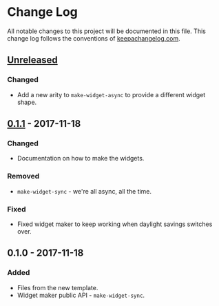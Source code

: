 # Change Log
All notable changes to this project will be documented in this file. This change log follows the conventions of [keepachangelog.com](http://keepachangelog.com/).

## [Unreleased]
### Changed
- Add a new arity to `make-widget-async` to provide a different widget shape.

## [0.1.1] - 2017-11-18
### Changed
- Documentation on how to make the widgets.

### Removed
- `make-widget-sync` - we're all async, all the time.

### Fixed
- Fixed widget maker to keep working when daylight savings switches over.

## 0.1.0 - 2017-11-18
### Added
- Files from the new template.
- Widget maker public API - `make-widget-sync`.

[Unreleased]: https://github.com/your-name/tyvj2joyoi/compare/0.1.1...HEAD
[0.1.1]: https://github.com/your-name/tyvj2joyoi/compare/0.1.0...0.1.1
